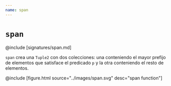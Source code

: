 ```yaml
---
name: span
---
```


# `span`

@include [signatures/span.md]

`span` crea una `Tuple2` con dos colecciones: una conteniendo el mayor prefijo de elementos que satisface el predicado `p` y la otra conteniendo el resto de elementos.

@include [figure.html source="../images/span.svg" desc="span function"]
